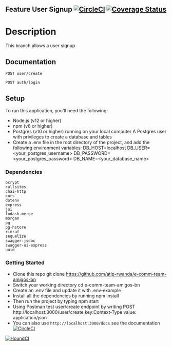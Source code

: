 ## Feature User Signup [![CircleCI](https://circleci.com/gh/atlp-rwanda/e-comm-team-amigos-bn.svg?style=svg&circle-token=98f879ef16fb4e3428dcc029a5d03636afbeb563)](https://github.com/atlp-rwanda/e-comm-team-amigos-bn/pulls) <a href='https://coveralls.io/github/atlp-rwanda/e-comm-team-amigos-bn?branch=ch-Coveralls-coverage-%23184581165'><img src='https://coveralls.io/repos/github/atlp-rwanda/e-comm-team-amigos-bn/badge.svg?branch=ch-Coveralls-coverage-%23184581165' alt='Coverage Status' /></a>

# Description

This branch allows a user signup 

## Documentation

`POST user/create`

`POST auth/login`

## Setup

To run this application, you'll need the following:

- Node.js (v12 or higher)
- npm (v6 or higher)
- Postgres (v10 or higher) running on your local computer
  A Postgres user with privileges to create a database and tables
- Create a .env file in the root directory of the project, and add the following environment variables:
DB_HOST=localhost
DB_USER=<your_postgres_username>
DB_PASSWORD=<your_postgres_password>
DB_NAME=<your_database_name>


### Dependencies

    bcrypt
    callsites
    chai-http
    cors
    dotenv
    express
    joi
    lodash.merge
    morgan
    pg
    pg-hstore
    rimraf
    sequelize
    swagger-jsdoc
    swagger-ui-express
    uuid

### Getting Started

- Clone this repo git clone https://github.com/atlp-rwanda/e-comm-team-amigos-bn
- Switch your working directory cd e-comm-team-amigos-bn
- Create an .env file and update it with .env-example
- Install all the dependencies by running npm install
- Then run the project by typing npm start
- Using Postman test user/create endpoint
by writing POST http://localhost:3000/user/create
key:Context-Type value: application/json
- You can also use `http://localhost:3000/docs` see the documentation
[![CircleCI](https://circleci.com/gh/atlp-rwanda/e-comm-team-amigos-bn.svg?style=svg&circle-token=98f879ef16fb4e3428dcc029a5d03636afbeb563)](https://github.com/atlp-rwanda/e-comm-team-amigos-bn/pulls)

[![HoundCI](https://img.shields.io/badge/houndci-checked-brightgreen.svg)](https://houndci.com)
